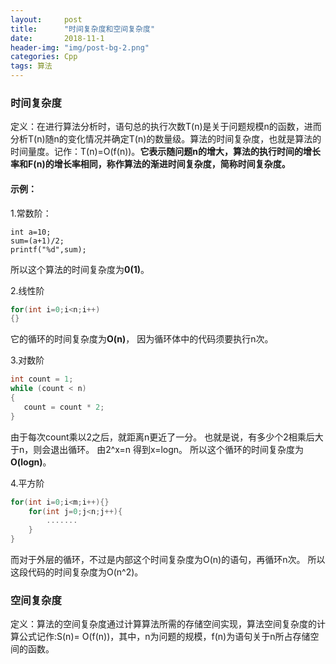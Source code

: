 ```yaml
---
layout:     post
title:      "时间复杂度和空间复杂度"
date:       2018-11-1 
header-img: "img/post-bg-2.png"
categories: Cpp
tags: 算法
---
```


### 时间复杂度

定义：在进行算法分析时，语句总的执行次数T(n)是关于问题规模n的函数，进而分析T(n)随n的变化情况并确定T(n)的数量级。算法的时间复杂度，也就是算法的时间量度。记作：T(n)=O(f(n))。**它表示随问题n的增大，算法的执行时间的增长率和F(n)的增长率相同，称作算法的渐进时间复杂度，简称时间复杂度。**

#### 示例：

1.常数阶：

```
int a=10;
sum=(a+1)/2;
printf("%d",sum);
```

所以这个算法的时间复杂度为**0(1)**。

2.线性阶

```c++
for(int i=0;i<n;i++)
{}
```````
它的循环的时间复杂度为**O(n)**， 因为循环体中的代码须要执行n次。

3.对数阶

```c++
int count = 1;      
while (count < n)
{
   count = count * 2;
}
```

由于每次count乘以2之后，就距离n更近了一分。 也就是说，有多少个2相乘后大于n，则会退出循环。 由2^x=n 得到x=logn。 所以这个循环的时间复杂度为**O(logn)**。



4.平方阶

```c++
for(int i=0;i<m;i++){}
	for(int j=0;j<n;j++){
        .......
	}
}
```
而对于外层的循环，不过是内部这个时间复杂度为O(n)的语句，再循环n次。 所以这段代码的时间复杂度为O(n^2)。



### 空间复杂度

定义：算法的空间复杂度通过计算算法所需的存储空间实现，算法空间复杂度的计算公式记作:S(n)= O(f(n))，其中，n为问题的规模，f(n)为语句关于n所占存储空间的函数。

